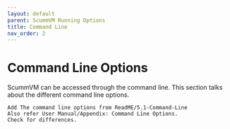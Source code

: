 ```yaml
---
layout: default
parent: ScummVM Running Options
title: Command Line
nav_order: 2
---
```


# Command Line Options

ScummVM can be accessed through the command line. This section talks about the different command line options.

```
Add The command line options from ReadME/5.1-Command-Line
Also refer User Manual/Appendix: Command Line Options. 
Check for differences.
```
